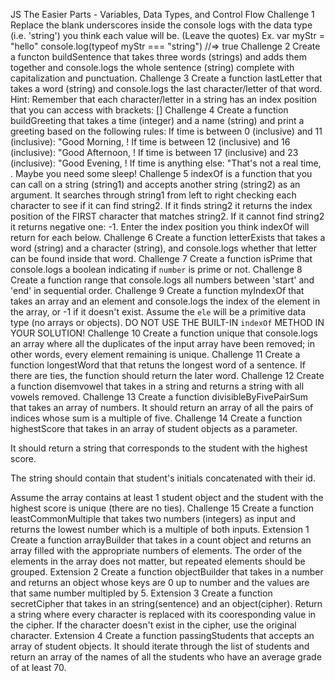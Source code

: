 JS The Easier Parts - Variables, Data Types, and Control Flow
Challenge 1
Replace the blank underscores inside the console logs with the data type (i.e. 'string') you think each value will be. (Leave the quotes)
Ex.
var myStr = "hello"
  console.log(typeof myStr === "string") //=> true
Challenge 2
Create a functon buildSentence that takes three words (strings) and adds them together and console.logs the whole sentence (string) complete with capitalization and punctuation.
Challenge 3
Create a function lastLetter that takes a word (string) and console.logs the last character/letter of that word.
Hint: Remember that each character/letter in a string has an index position that you can access with brackets: []
Challenge 4
Create a function buildGreeting that takes a time (integer) and a name (string) and print a greeting based on the following rules:
If time is between 0 (inclusive) and 11 (inclusive): "Good Morning, <name>!
If time is between 12 (inclusive) and 16 (inclusive): "Good Afternoon, <name>!
If time is between 17 (inclusive) and 23 (inclusive): "Good Evening, <name>!
If time is anything else: "That's not a real time, <name>. Maybe you need some sleep!
Challenge 5
indexOf is a function that you can call on a string (string1) and accepts another string (string2) as an argument.
It searches through string1 from left to right checking each character to see if it can find string2.
If it finds string2 it returns the index position of the FIRST character that matches string2. If it cannot find string2 it returns negative one: -1.
Enter the index position you think indexOf will return for each below.
Challenge 6
Create a function letterExists that takes a word (string) and a character (string), and console.logs whether that letter can be found inside that word.
Challenge 7
Create a function isPrime that console.logs a boolean indicating if `number` is prime or not.
Challenge 8
Create a function range that console.logs all numbers between 'start' and 'end' in sequential order.
Challenge 9
Create a function myIndexOf that takes an array and an element and console.logs the index of the element in the array, or -1 if it doesn't exist.
Assume the `ele` will be a primitive data type (no arrays or objects).
DO NOT USE THE BUILT-IN `indexOf` METHOD IN YOUR SOLUTION!
Challenge 10
Create a function unique that console.logs an array where all the duplicates of the input array have been removed; in other words, every element remaining is unique.
Challenge 11
Create a function longestWord that that retuns the longest word of a sentence.
If there are ties, the function should return the later word.
Challenge 12
Create a function disemvowel that takes in a string and returns a string with all vowels removed.
Challenge 13
Create a function divisibleByFivePairSum that takes an array of numbers.
It should return an array of all the pairs of indices whose sum is a multiple of five.
Challenge 14
Create a function highestScore that takes in an array of student objects as a parameter.

It should return a string that corresponds to the student with the highest score.

The string should contain that student's initials concatenated with their id.

Assume the array contains at least 1 student object and the student with the highest score is unique (there are no ties).
Challenge 15
Create a function leastCommonMultiple that takes two numbers (integers) as input and returns the lowest number which is a multiple of both inputs.
Extension 1
Create a function arrayBuilder that takes in a count object and returns an array filled with the appropriate numbers of elements. The order of the elements in the array does not matter, but repeated elements should be grouped.
Extension 2
Create a function objectBuilder that takes in a number and returns an object whose keys are 0 up to number and the values are that same number multipled by 5.
Extension 3
Create a function secretCipher that takes in an string(sentence) and an object(cipher). Return a string where every character is replaced with its cooresponding value in the cipher. If the character doesn't exist in the cipher, use the original character.
Extension 4
Create a function passingStudents that accepts an array of student objects.
It should iterate through the list of students and return an array of the names of all the students who have an average grade of at least 70.
